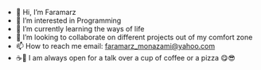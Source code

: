 - 👋 Hi, I’m Faramarz
- 👀 I’m interested in Programming
- 🌱 I’m currently learning the ways of life
- 💞️ I’m looking to collaborate on different projects out of my comfort zone
- 📫 How to reach me email: faramarz_monazami@yahoo.com
- ☕🍕 I am always open for a talk over a cup of coffee or a pizza 😋😎

<!---
fafamnzm/fafamnzm is a ✨ special ✨ repository because its `README.md` (this file) appears on your GitHub profile.
You can click the Preview link to take a look at your changes.
--->
